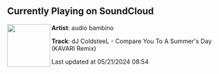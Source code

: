 ## Currently Playing on SoundCloud

[<img align="left" width="100" src="https://i1.sndcdn.com/artworks-Uu1GWEI0wm3lAa4o-n2lPmw-t500x500.jpg">](https://soundcloud.com/audiobambino/dj-coldsteel-compare-you-to-a-summers-day-kavari?in=audiobambino/sets/audiobambino)

**Artist**: audio bambino 

**Track**: dJ ColdsteeL - Compare You To A Summer's Day (KAVARI Remix)

Last updated at 05/21/2024 08:54
